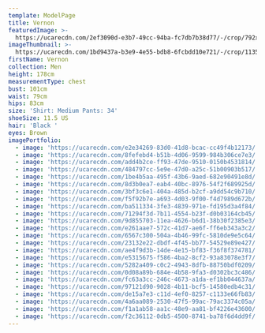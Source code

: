 ```yaml
---
template: ModelPage
title: Vernon
featuredImage: >-
  https://ucarecdn.com/2ef3090d-e3b7-49cc-94ba-fc7db7b38d77/-/crop/792x408/0,0/-/preview/
imageThumbnail: >-
  https://ucarecdn.com/1bd9437a-b3e9-4e55-bdb8-6fcbdd10e721/-/crop/1135x1718/341,488/-/preview/
firstName: Vernon
collection: Men
height: 178cm
measurementType: chest
bust: 101cm
waist: 79cm
hips: 83cm
size: 'Shirt: Medium Pants: 34'
shoeSize: 11.5 US
hair: 'Black '
eyes: Brown
imagePortfolio:
  - image: 'https://ucarecdn.com/e2e34269-83d0-41d8-bcac-cc49f4b12173/'
  - image: 'https://ucarecdn.com/8fefebd4-b51b-4d06-9599-984b306ce7e3/'
  - image: 'https://ucarecdn.com/add4b2ce-ff93-47de-9510-0150b4531814/'
  - image: 'https://ucarecdn.com/484797cc-5e9e-47d0-a25c-51b00903b517/'
  - image: 'https://ucarecdn.com/1be4b5aa-495f-43b6-9aed-682e90491e8d/'
  - image: 'https://ucarecdn.com/8d3b0ea7-eab4-40bc-8976-54f2f689925d/'
  - image: 'https://ucarecdn.com/3bf3c6e1-404a-485d-b2cf-a9dd54c9b710/'
  - image: 'https://ucarecdn.com/f5f92b7e-a693-4d03-9f00-f4d7989d672b/'
  - image: 'https://ucarecdn.com/ba511334-3fe3-4839-971e-fd195d3a4f84/'
  - image: 'https://ucarecdn.com/71294f3d-7b11-4554-b23f-d0b03164cb45/'
  - image: 'https://ucarecdn.com/9d855703-11ea-4626-b6d1-38b30f2385e3/'
  - image: 'https://ucarecdn.com/e261aae7-572c-41d7-ae6f-ff6eb343a3c2/'
  - image: 'https://ucarecdn.com/6567c300-504a-4b46-99fc-5810de9e5c64/'
  - image: 'https://ucarecdn.com/23132e22-dbdf-4f45-bb77-54529e89e427/'
  - image: 'https://ucarecdn.com/ae4f9d3b-14de-4e15-bf83-f36f8f374781/'
  - image: 'https://ucarecdn.com/e5315675-f586-4ba2-8cf2-93a83078e3f7/'
  - image: 'https://ucarecdn.com/5282a409-c0c2-4943-8dfb-88750bdf0209/'
  - image: 'https://ucarecdn.com/0d08a89b-684e-4b58-9fa3-d0302bc3c486/'
  - image: 'https://ucarecdn.com/fc63a3cc-246c-4673-a1da-ef1bb044637a/'
  - image: 'https://ucarecdn.com/97121d90-9028-4b11-bcf5-14580edb4c31/'
  - image: 'https://ucarecdn.com/de15a7e3-c11d-4ef0-8257-c1133e66fb83/'
  - image: 'https://ucarecdn.com/4a6aa089-2530-47f5-99ac-79ac3374c05a/'
  - image: 'https://ucarecdn.com/f1a1ab58-aa1c-48e9-aa81-bf4226e43600/'
  - image: 'https://ucarecdn.com/f2c36112-0db5-4500-8741-ba78f6d4dd9f/'
---
```


